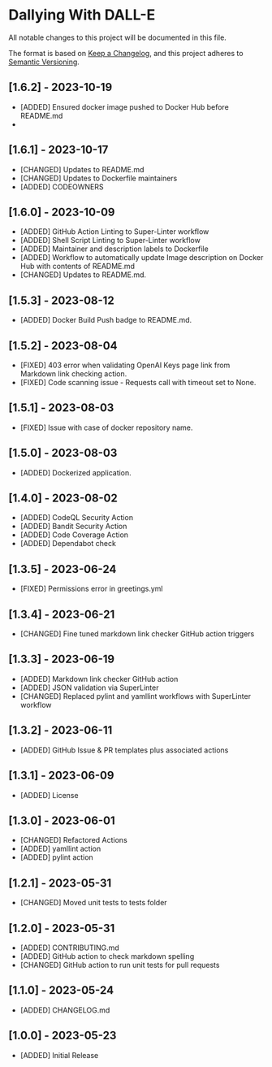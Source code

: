 # Dallying With DALL-E

All notable changes to this project will be documented in this file.

The format is based on [Keep a Changelog](https://keepachangelog.com/en/1.0.0/),
and this project adheres to [Semantic Versioning](https://semver.org/spec/v2.0.0.html).

## [1.6.2] - 2023-10-19

- [ADDED] Ensured docker image pushed to Docker Hub before README.md
- 
## [1.6.1] - 2023-10-17

- [CHANGED] Updates to README.md
- [CHANGED] Updates to Dockerfile maintainers
- [ADDED] CODEOWNERS

## [1.6.0] - 2023-10-09

- [ADDED] GitHub Action Linting to Super-Linter workflow
- [ADDED] Shell Script Linting to Super-Linter workflow
- [ADDED] Maintainer and description labels to Dockerfile
- [ADDED] Workflow to automatically update Image description on Docker Hub with contents of README.md
- [CHANGED] Updates to README.md.

## [1.5.3] - 2023-08-12

- [ADDED] Docker Build Push badge to README.md.

## [1.5.2] - 2023-08-04

- [FIXED] 403 error when validating OpenAI Keys page link from Markdown link checking action.
- [FIXED] Code scanning issue - Requests call with timeout set to None.

## [1.5.1] - 2023-08-03

- [FIXED] Issue with case of docker repository name.

## [1.5.0] - 2023-08-03

- [ADDED] Dockerized application.

## [1.4.0] - 2023-08-02

- [ADDED] CodeQL Security Action
- [ADDED] Bandit Security Action
- [ADDED] Code Coverage Action
- [ADDED] Dependabot check

## [1.3.5] - 2023-06-24

- [FIXED] Permissions error in greetings.yml

## [1.3.4] - 2023-06-21

- [CHANGED] Fine tuned markdown link checker GitHub action triggers

## [1.3.3] - 2023-06-19

- [ADDED] Markdown link checker GitHub action
- [ADDED] JSON validation via SuperLinter
- [CHANGED] Replaced pylint and yamllint workflows with SuperLinter workflow

## [1.3.2] - 2023-06-11

- [ADDED] GitHub Issue & PR templates plus associated actions

## [1.3.1] - 2023-06-09

- [ADDED] License

## [1.3.0] - 2023-06-01

- [CHANGED] Refactored Actions
- [ADDED] yamllint action
- [ADDED] pylint action

## [1.2.1] - 2023-05-31

- [CHANGED] Moved unit tests to tests folder

## [1.2.0] - 2023-05-31

- [ADDED] CONTRIBUTING.md
- [ADDED] GitHub action to check markdown spelling
- [CHANGED] GitHub action to run unit tests for pull requests

## [1.1.0] - 2023-05-24

- [ADDED] CHANGELOG.md

## [1.0.0] - 2023-05-23

- [ADDED] Initial Release
